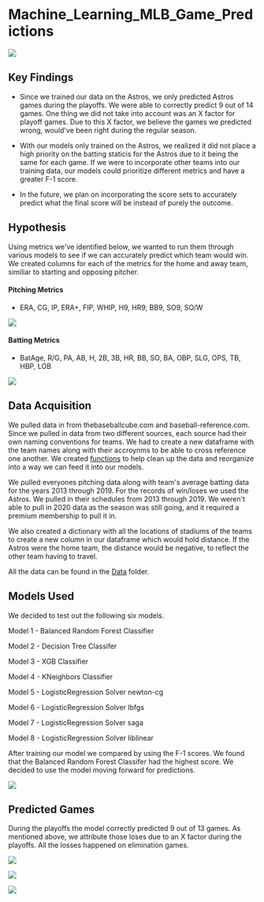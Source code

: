 # Machine_Learning_MLB_Game_Predictions

![](Pictures/baseball_stadium.jpg)

## Key Findings

- Since we trained our data on the Astros, we only predicted Astros games during the playoffs. We were able to correctly predict 9 out of 14 games. One thing we did not take into account was an X factor for playoff games. Due to this X factor, we believe the games we predicted wrong, would've been right during the regular season. 

- With our models only trained on the Astros, we realized it did not place a high priority on the batting staticis for the Astros due to it being the same for each game. If we were to incorporate other teams into our training data, our models could prioritize different metrics and have a greater F-1 score.

- In the future, we plan on incorporating the score sets to accurately predict what the final score will be instead of purely the outcome. 

## Hypothesis 

Using metrics we've identified below, we wanted to run them through various models to see if we can accurately predict which team would win. We created columns for each of the metrics for the home and away team, similiar to starting and opposing pitcher.

#### Pitching Metrics

- ERA, CG, IP, ERA+, FIP, WHIP, H9, HR9, BB9, SO9, SO/W

![](Pictures/pitching_df.png)

#### Batting Metrics

- BatAge, R/G, PA, AB, H, 2B, 3B, HR, BB, SO, BA, OBP, SLG, OPS, TB, HBP, LOB

![](Pictures/batting_df.png)

## Data Acquisition

We pulled data in from thebaseballcube.com and baseball-reference.com. Since we pulled in data from two different sources, each source had their own naming conventions for teams. We had to create a new dataframe with the team names along with their accroynms to be able to cross reference one another. We created [functions](Code/functions.py) to help clean up the data and reorganize into a way we can feed it into our models.

We pulled everyones pitching data along with team's average batting data for the years 2013 through 2019. For the records of win/loses we used the Astros. We pulled in their schedules from 2013 through 2019. We weren't able to pull in 2020 data as the season was still going, and it required a premium membership to pull it in. 

We also created a dictionary with all the locations of stadiums of the teams to create a new column in our dataframe which would hold distance. If the Astros were the home team, the distance would be negative, to reflect the other team having to travel. 

All the data can be found in the [Data](Data) folder.

## Models Used

We decided to test out the following six models. 

Model 1 - Balanced Random Forest Classifier 

Model 2 - Decision Tree Classifer

Model 3 - XGB Classifier

Model 4 - KNeighbors Classifier

Model 5 - LogisticRegression Solver newton-cg

Model 6 - LogisticRegression Solver lbfgs

Model 7 - LogisticRegression Solver saga

Model 8 - LogisticRegression Solver liblinear

After training our model we compared by using the F-1 scores. We found that the Balanced Random Forest Classifer had the highest score. We decided to use the model moving forward for predictions.

![](Pictures/f1_scores.png)


## Predicted Games

During the playoffs the model correctly predicted 9 out of 13 games. As mentioned above, we attribute those loses due to an X factor during the playoffs. All the losses happened on elimination games. 

![](Pictures/Astros_Prediction.png)

![](Pictures/Astros_Prediction_2.png)

![](Pictures/trophy.jpg)
